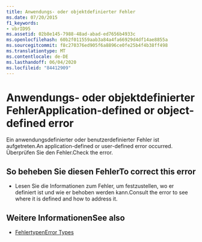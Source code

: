 ```yaml
---
title: Anwendungs- oder objektdefinierter Fehler
ms.date: 07/20/2015
f1_keywords:
- vbrID95
ms.assetid: 02b8e145-7988-48ad-abad-ed7656b4933c
ms.openlocfilehash: 60b2f011559aab3a84a4fa66929d4df14ae8855a
ms.sourcegitcommit: f8c270376ed905f6a8896ce0fe25b4f4b38ff498
ms.translationtype: MT
ms.contentlocale: de-DE
ms.lasthandoff: 06/04/2020
ms.locfileid: "84412909"
---
```

# <a name="application-defined-or-object-defined-error"></a><span data-ttu-id="9aa43-102">Anwendungs- oder objektdefinierter Fehler</span><span class="sxs-lookup"><span data-stu-id="9aa43-102">Application-defined or object-defined error</span></span>
<span data-ttu-id="9aa43-103">Ein anwendungsdefinierter oder benutzerdefinierter Fehler ist aufgetreten.</span><span class="sxs-lookup"><span data-stu-id="9aa43-103">An application-defined or user-defined error occurred.</span></span> <span data-ttu-id="9aa43-104">Überprüfen Sie den Fehler.</span><span class="sxs-lookup"><span data-stu-id="9aa43-104">Check the error.</span></span>  
  
## <a name="to-correct-this-error"></a><span data-ttu-id="9aa43-105">So beheben Sie diesen Fehler</span><span class="sxs-lookup"><span data-stu-id="9aa43-105">To correct this error</span></span>  
  
- <span data-ttu-id="9aa43-106">Lesen Sie die Informationen zum Fehler, um festzustellen, wo er definiert ist und wie er behoben werden kann.</span><span class="sxs-lookup"><span data-stu-id="9aa43-106">Consult the error to see where it is defined and how to address it.</span></span>  
  
## <a name="see-also"></a><span data-ttu-id="9aa43-107">Weitere Informationen</span><span class="sxs-lookup"><span data-stu-id="9aa43-107">See also</span></span>

- [<span data-ttu-id="9aa43-108">Fehlertypen</span><span class="sxs-lookup"><span data-stu-id="9aa43-108">Error Types</span></span>](../programming-guide/language-features/error-types.md)

